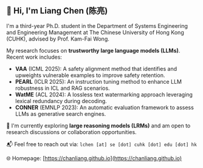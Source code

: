 ## 👋 Hi, I'm Liang Chen (陈亮)

I'm a third-year Ph.D. student in the Department of Systems Engineering and Engineering Management at The Chinese University of Hong Kong (CUHK), advised by Prof. Kam-Fai Wong.

My research focuses on **trustworthy large language models (LLMs)**. Recent work includes:

- **VAA** (ICML 2025): A safety alignment method that identifies and upweights vulnerable examples to improve safety retention.
- **PEARL** (ICLR 2025): An instruction tuning method to enhance LLM robustness in ICL and RAG scenarios.
- **WatME** (ACL 2024): A lossless text watermarking approach leveraging lexical redundancy during decoding.
- **CONNER** (EMNLP 2023): An automatic evaluation framework to assess LLMs as generative search engines.

🧠 I'm currently exploring **large reasoning models (LRMs)** and am open to research discussions or collaboration opportunities.

📬 Feel free to reach out via: `lchen [at] se [dot] cuhk [dot] edu [dot] hk`

🌐 Homepage: [https://chanliang.github.io](https://chanliang.github.io)
